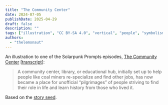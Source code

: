 ```yaml
---
title: "The Community Center"
date: 2024-07-05
publishDate: 2025-04-29
draft: false
description: ""
tags: ["illustration", "CC BY-SA 4.0", "vertical", "people", "symbolism", "wind turbine", "mining"]
authors:
  - "thelemonaut"
---
```


An illustration to one of the Solarpunk Prompts episodes, [The Community Center](https://podcast.tomasino.org/@SolarpunkPrompts/episodes/the-community-center) [[transcript](https://wiki.tomasino.org/writing/Solarpunk-Prompts---The-Community-Center)]:

> A community center, library, or educational hub, initially set up to help people like coal miners re-specialize and find other jobs, has now became a place for unofficial “pilgrimages” of people striving to find their role in life and learn history from those who lived it.

Based on the [story seed](/seeds/the-community-center).
